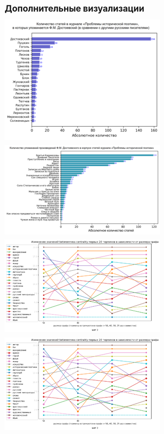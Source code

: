 # Дополнительные визуализации


![Количество статей в журнале «Проблемы исторической поэтики», в которых упоминается Ф.М. Достоевский (в сравнении с другими русскими писателями)](https://raw.githubusercontent.com/thesaurus-dostoevsky/additional_charts/main/FMDvsotherautors.png)

![Количество упоминаний произведений Ф.М. Достоевского в корпусе статей журнала «Проблемы исторической поэтики»](https://raw.githubusercontent.com/thesaurus-dostoevsky/additional_charts/main/FMDworksincorpus.png)

![Шаг 3 – Изменение центральных терминов](https://raw.githubusercontent.com/thesaurus-dostoevsky/additional_charts/main/%D0%A8%D0%B0%D0%B3%203%20-%20%D0%B8%D0%B7%D0%BC%D0%B5%D0%BD%D0%B5%D0%BD%D0%B8%D0%B5%20betweenness%20centrality.png)

![Шаг 5 - Изменение центральных терминов](https://raw.githubusercontent.com/thesaurus-dostoevsky/additional_charts/main/%D0%A8%D0%B0%D0%B3%203%20-%20%D0%B8%D0%B7%D0%BC%D0%B5%D0%BD%D0%B5%D0%BD%D0%B8%D0%B5%20betweenness%20centrality.png)

